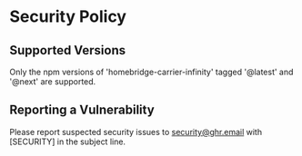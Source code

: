 # Security Policy

## Supported Versions

Only the npm versions of 'homebridge-carrier-infinity' tagged '@latest' and '@next' are supported.

## Reporting a Vulnerability

Please report suspected security issues to [security@ghr.email](mailto:security@ghr.email) with [SECURITY] in the subject line.
